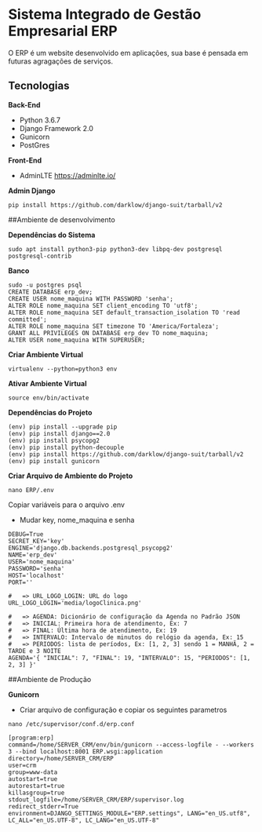 # Sistema Integrado de Gestão Empresarial ERP #
O ERP é um website desenvolvido em aplicações, sua base é pensada em futuras agragações de serviços.

## Tecnologias ##

**Back-End**

* Python 3.6.7
* Django Framework 2.0
* Gunicorn
* PostGres

**Front-End**

* AdminLTE https://adminlte.io/

**Admin Django**

 ```
 pip install https://github.com/darklow/django-suit/tarball/v2
 ```
 


##Ambiente de desenvolvimento

**Dependências do Sistema**

``sudo apt install python3-pip python3-dev libpq-dev postgresql postgresql-contrib
`` 

**Banco**

```
sudo -u postgres psql
CREATE DATABASE erp_dev;
CREATE USER nome_maquina WITH PASSWORD 'senha';
ALTER ROLE nome_maquina SET client_encoding TO 'utf8';
ALTER ROLE nome_maquina SET default_transaction_isolation TO 'read committed';
ALTER ROLE nome_maquina SET timezone TO 'America/Fortaleza';
GRANT ALL PRIVILEGES ON DATABASE erp_dev TO nome_maquina;
ALTER USER nome_maquina WITH SUPERUSER;
```

**Criar Ambiente Virtual**

``virtualenv --python=python3 env``

**Ativar Ambiente Virtual**

``source env/bin/activate``

**Dependências do Projeto**
```
(env) pip install --upgrade pip
(env) pip install django==2.0
(env) pip install psycopg2
(env) pip install python-decouple
(env) pip install https://github.com/darklow/django-suit/tarball/v2
(env) pip install gunicorn
```

**Criar Arquivo de Ambiente do Projeto**

`` nano ERP/.env ``

Copiar variáveis para o arquivo .env

* Mudar key, nome_maquina e senha

```
DEBUG=True
SECRET_KEY='key'
ENGINE='django.db.backends.postgresql_psycopg2'
NAME='erp_dev'
USER='nome_maquina'
PASSWORD='senha'
HOST='localhost'
PORT=''

#   => URL_LOGO_LOGIN: URL do logo
URL_LOGO_LOGIN='media/logoClinica.png'

#   => AGENDA: Dicionário de configuração da Agenda no Padrão JSON
#   => INICIAL: Primeira hora de atendimento, Ex: 7
#   => FINAL: Última hora de atendimento, Ex: 19
#   => INTERVALO: Intervalo de minutos do relógio da agenda, Ex: 15
#   => PERIODOS: lista de períodos, Ex: [1, 2, 3] sendo 1 = MANHÃ, 2 = TARDE e 3 NOITE
AGENDA='{ "INICIAL": 7, "FINAL": 19, "INTERVALO": 15, "PERIODOS": [1, 2, 3] }'
```

##Ambiente de Produção

**Gunicorn**

* Criar arquivo de configuração e copiar os seguintes parametros

``nano /etc/supervisor/conf.d/erp.conf``

```
[program:erp]
command=/home/SERVER_CRM/env/bin/gunicorn --access-logfile - --workers 3 --bind localhost:8001 ERP.wsgi:application
directory=/home/SERVER_CRM/ERP
user=crm
group=www-data
autostart=true
autorestart=true
killasgroup=true
stdout_logfile=/home/SERVER_CRM/ERP/supervisor.log
redirect_stderr=True
environment=DJANGO_SETTINGS_MODULE="ERP.settings", LANG="en_US.utf8", LC_ALL="en_US.UTF-8", LC_LANG="en_US.UTF-8"
```

